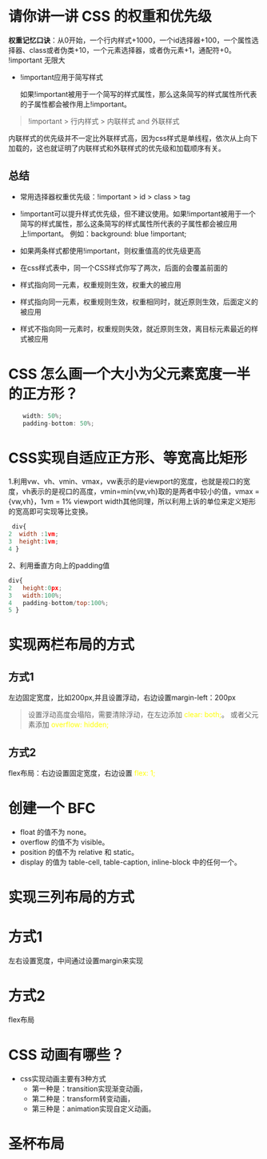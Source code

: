 # 请你讲一讲 CSS 的权重和优先级
<b>权重记忆口诀</b>：从0开始，一个行内样式+1000，一个id选择器+100，一个属性选择器、class或者伪类+10，一个元素选择器，或者伪元素+1，通配符+0。
!important 无限大
- !important应用于简写样式

    如果!important被用于一个简写的样式属性，那么这条简写的样式属性所代表的子属性都会被作用上!important。

> !important > 行内样式 > 内联样式 and 外联样式

内联样式的优先级并不一定比外联样式高，因为css样式是单线程，依次从上向下加载的，这也就证明了内联样式和外联样式的优先级和加载顺序有关。

## 总结
- 常用选择器权重优先级：!important > id > class > tag

- !important可以提升样式优先级，但不建议使用。如果!important被用于一个简写的样式属性，那么这条简写的样式属性所代表的子属性都会被应用上!important。 例如：background: blue !important;

- 如果两条样式都使用!important，则权重值高的优先级更高

- 在css样式表中，同一个CSS样式你写了两次，后面的会覆盖前面的

- 样式指向同一元素，权重规则生效，权重大的被应用

- 样式指向同一元素，权重规则生效，权重相同时，就近原则生效，后面定义的被应用

- 样式不指向同一元素时，权重规则失效，就近原则生效，离目标元素最近的样式被应用

# CSS 怎么画一个大小为父元素宽度一半的正方形？
```javascript
    width: 50%;
    padding-bottom: 50%;
```
# CSS实现自适应正方形、等宽高比矩形
1.利用vw、vh、vmin、vmax，vw表示的是viewport的宽度，也就是视口的宽度，vh表示的是视口的高度，vmin=min{vw,vh}取的是两者中较小的值，vmax ={vw,vh}，1vm = 1% viewport width其他同理，所以利用上诉的单位来定义矩形的宽高即可实现等比变换。
```javascript
 div{
2  width :1vm;
3  height:1vm;
4 }
```
2、利用垂直方向上的padding值
```javascript
div{
2   height:0px;
3   width:100%;
4   padding-bottom/top:100%;
5 }
```
# 实现两栏布局的方式
## 方式1
左边固定宽度，比如200px,并且设置浮动，右边设置margin-left：200px
> 设置浮动高度会塌陷，需要清除浮动，在左边添加<font color="yellow"> clear: both;</font>。 或者父元素添加<font color="yellow"> overflow: hidden;</font>

## 方式2
flex布局：右边设置固定宽度，右边设置<font color="yellow"> flex: 1;</font>

# 创建一个 BFC
- float 的值不为 none。
- overflow 的值不为 visible。
- position 的值不为 relative 和 static。
- display 的值为 table-cell, table-caption, inline-block 中的任何一个。


# 实现三列布局的方式
# 方式1
左右设置宽度，中间通过设置margin来实现
# 方式2
flex布局
# CSS 动画有哪些？
- css实现动画主要有3种方式
    - 第一种是：transition实现渐变动画，
    - 第二种是：transform转变动画，
    - 第三种是：animation实现自定义动画。

# 圣杯布局


